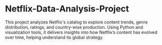 # Netflix-Data-Analysis-Project
This project analyzes Netflix's catalog to explore content trends, genre distribution, ratings, and country-wise production. Using Python and visualization tools, it delivers insights into how Netflix’s content has evolved over time, helping understand its global strategy.
